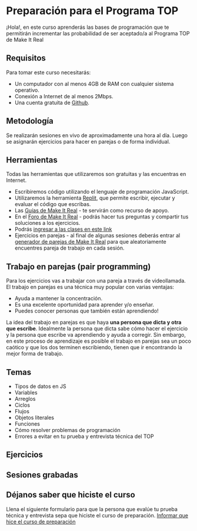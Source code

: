# Preparación para el Programa TOP

¡Hola!, en este curso aprenderás las bases de programación que te permitirán incrementar las probabilidad de ser aceptado/a al Programa TOP de Make It Real

## Requisitos

Para tomar este curso necesitarás:

- Un computador con al menos 4GB de RAM con cualquier sistema operativo.
- Conexión a Internet de al menos 2Mbps.
- Una cuenta gratuita de [Github](https://github.com/).

## Metodología

Se realizarán sesiones en vivo de aproximadamente una hora al día. Luego se asignarán ejercicios para hacer en parejas o de forma individual.

## Herramientas

Todas las herramientas que utilizaremos son gratuitas y las encuentras en Internet.

- Escribiremos código utilizando el lenguaje de programación JavaScript.
- Utilizaremos la herramienta [Replit](https://replit.com/), que permite escribir, ejecutar y evaluar el código que escribas.
- Las [Guías de Make It Real](https://guias.makeitreal.camp/javascript-i) - te servirán como recurso de apoyo.
- En el [Foro de Make It Real](https://foro.makeitreal.camp/c/preparacion-top-julio-2022/15) - podrás hacer tus preguntas y compartir tus soluciones a los ejercicios.
- Podrás [ingresar a las clases en este link](https://us02web.zoom.us/j/86558228055)
- Ejercicios en parejas - al final de algunas sesiones deberás entrar al [generador de parejas de Make It Real](https://go.makeitreal.camp/) para que aleatoriamente encuentres pareja de trabajo en cada sesión.

## Trabajo en parejas (pair programming)

Para los ejercicios vas a trabajar con una pareja a través de videollamada. El trabajo en parejas es una técnica muy popular con varias ventajas:

- Ayuda a mantener la concentración.
- Es una excelente oportunidad para aprender y/o enseñar.
- Puedes conocer personas que también están aprendiendo!

La idea del trabajo en parejas es que haya **una persona que dicta y otra que escribe**. Idealmente la persona que dicta sabe cómo hacer el ejercicio y la persona que escribe va aprendiendo y ayuda a corregir. Sin embargo, en este proceso de aprendizaje es posible el trabajo en parejas sea un poco caótico y que los dos terminen escribiendo, tienen que ir encontrando la mejor forma de trabajo.

## Temas
* Tipos de datos en JS
* Variables
* Arreglos
* Ciclos
* Flujos
* Objetos literales
* Funciones
* Cómo resolver problemas de programación
* Errores a evitar en tu prueba y entrevista técnica del TOP

## Ejercicios

## Sesiones grabadas



## Déjanos saber que hiciste el curso
Llena el siguiente formulario para que la persona que evalúe tu prueba técnica y entrevista sepa que hiciste el curso de preparación. [Informar que hice el curso de preparación](https://docs.google.com/forms/d/10RSESKufKfcrDhg1fqvTy4jt_XJisz_fgL5vep2yZK8/edit?edit_requested=true#responses)